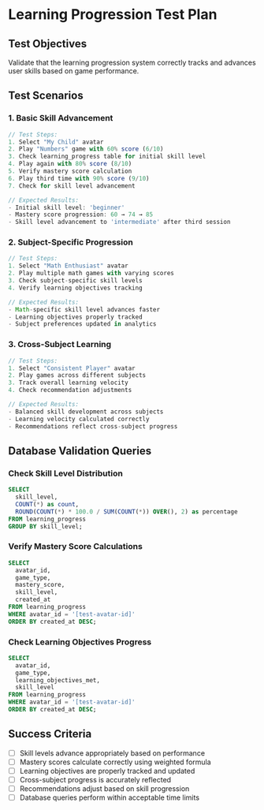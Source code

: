 # Learning Progression Test Plan

## Test Objectives
Validate that the learning progression system correctly tracks and advances user skills based on game performance.

## Test Scenarios

### 1. Basic Skill Advancement
```typescript
// Test Steps:
1. Select "My Child" avatar
2. Play "Numbers" game with 60% score (6/10)
3. Check learning_progress table for initial skill level
4. Play again with 80% score (8/10)
5. Verify mastery score calculation
6. Play third time with 90% score (9/10)
7. Check for skill level advancement

// Expected Results:
- Initial skill level: 'beginner'
- Mastery score progression: 60 → 74 → 85
- Skill level advancement to 'intermediate' after third session
```

### 2. Subject-Specific Progression
```typescript
// Test Steps:
1. Select "Math Enthusiast" avatar
2. Play multiple math games with varying scores
3. Check subject-specific skill levels
4. Verify learning objectives tracking

// Expected Results:
- Math-specific skill level advances faster
- Learning objectives properly tracked
- Subject preferences updated in analytics
```

### 3. Cross-Subject Learning
```typescript
// Test Steps:
1. Select "Consistent Player" avatar
2. Play games across different subjects
3. Track overall learning velocity
4. Check recommendation adjustments

// Expected Results:
- Balanced skill development across subjects
- Learning velocity calculated correctly
- Recommendations reflect cross-subject progress
```

## Database Validation Queries

### Check Skill Level Distribution
```sql
SELECT 
  skill_level,
  COUNT(*) as count,
  ROUND(COUNT(*) * 100.0 / SUM(COUNT(*)) OVER(), 2) as percentage
FROM learning_progress 
GROUP BY skill_level;
```

### Verify Mastery Score Calculations
```sql
SELECT 
  avatar_id,
  game_type,
  mastery_score,
  skill_level,
  created_at
FROM learning_progress 
WHERE avatar_id = '[test-avatar-id]'
ORDER BY created_at DESC;
```

### Check Learning Objectives Progress
```sql
SELECT 
  avatar_id,
  game_type,
  learning_objectives_met,
  skill_level
FROM learning_progress 
WHERE avatar_id = '[test-avatar-id]'
ORDER BY created_at DESC;
```

## Success Criteria
- [ ] Skill levels advance appropriately based on performance
- [ ] Mastery scores calculate correctly using weighted formula
- [ ] Learning objectives are properly tracked and updated
- [ ] Cross-subject progress is accurately reflected
- [ ] Recommendations adjust based on skill progression
- [ ] Database queries perform within acceptable time limits 